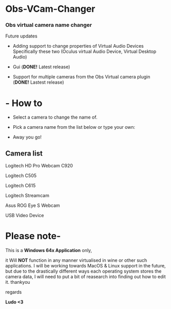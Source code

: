 # Obs-VCam-Changer
### Obs virtual camera name changer
Future updates
- Adding support to change properties of Virtual Audio Devices Specifically these two
(Oculus virtual Audio Device, Virtual Desktop Audio)

- Gui (**DONE!** Latest release)
- Support for multiple cameras from the Obs Virtual camera plugin (**DONE!** Lastest release)


# - How to

- Select a camera to change the name of.

- Pick a camera name from the list below or type your own:

- Away you go!


## Camera list
Logitech HD Pro Webcam C920

Logitech C505

Logitech C615

Logitech Streamcam

Asus ROG Eye S Webcam

USB Video Device


# **Please note-**
This is a **Windows 64x Application** only, 

it Will **NOT** function in any manner virtualised in wine or other such applications.
I will be working towards MacOS & Linux support in the future,
but due to the drastically different ways each operating system stores the camera data, I will need to put a bit of reasearch into finding out how to edit it.
thankyou

regards

**Ludo <3**
